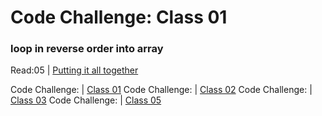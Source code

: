 # Code Challenge: Class 01

### loop in reverse order into array

 Read:05 | [Putting it all together](https://mumenalmadaineh.github.io/reading-notes/read5:301)

Code Challenge: | [Class 01](https://github.com/MumenAlmadaineh/data-structures-and-algorithms/pull/2)
Code Challenge: | [Class 02](https://github.com/MumenAlmadaineh/data-structures-and-algorithms/pull/4)
Code Challenge: | [Class 03](https://github.com/MumenAlmadaineh/data-structures-and-algorithms/pull/5)
Code Challenge: | [Class 05](https://github.com/MumenAlmadaineh/data-structures-and-algorithms/pull/7)

